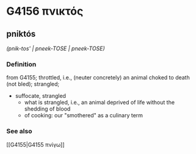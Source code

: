 # G4156 πνικτός

## pniktós

_(pnik-tos' | pneek-TOSE | pneek-TOSE)_

### Definition

from G4155; throttled, i.e., (neuter concretely) an animal choked to death (not bled); strangled; 

- suffocate, strangled
  - what is strangled, i.e., an animal deprived of life without the shedding of blood
  - of cooking: our &quot;smothered&quot; as a culinary term

### See also

[[G4155|G4155 πνίγω]]
